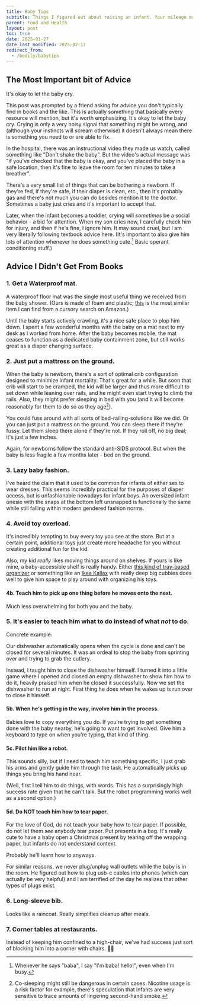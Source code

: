 ```yaml
---
title: Baby Tips
subtitle: Things I figured out about raising an infant. Your mileage may vary.
parent: Food and Health
layout: post
toc: true
date: 2025-01-27
date_last_modified: 2025-02-17
redirect_from:
  - /bodily/babytips
---
```


## The Most Important bit of Advice


It's okay to let the baby cry.

This post was prompted by a friend asking for advice you don't typically find in books and the like.
This is actually something that basically every resource will mention, but it's worth emphasizing.
It's okay to let the baby cry. 
Crying is only a very noisy signal that something might be wrong,
and (although your instincts will scream otherwise)
it doesn't always mean there is something you need to or are able to fix.

In the hospital, there was an instructional video they made us watch,
called something like "Don't shake the baby".
But the video's actual message was 
"if you've checked that the baby is okay, and you've placed the baby in a safe location,
then it's fine to leave the room for ten minutes to take a breather".

There's a very small list of things that can be bothering a newborn. If they're fed, if they're safe, if their diaper is clean, etc., then it's probably gas and there's not much you can do besides mention it to the doctor. Sometimes a baby just cries and it's important to accept that.

Later, when the infant becomes a toddler, crying will *sometimes* be a social behavior - a bid for attention.
When my son cries now, I carefully check him for injury, and then if he's fine, I ignore him.
It may sound cruel, but I am very literally following textbook advice here.
(It's important to also give him lots of attention whenever he does something cute.[^baba] Basic operant conditioning stuff.)

[^baba]: Whenever he says "baba", I say "I'm baba! hello!", even when I'm busy.


## Advice I Didn't Get From Books

### 1. Get a Waterproof mat.

A waterproof floor mat was the single most useful thing we received from the baby shower.  (Ours is made of foam and plastic; [this](https://www.amazon.com/Nuby-Reversible-Foldable-Lightweight-Storage/dp/B0BHXCTT7G) is the most similar item I can find from a cursory search on Amazon.) 

Until the baby starts actively crawling, it's a nice safe place to plop him down. I spent a few wonderful months with the baby on a mat next to my desk as I worked from home. After the baby becomes mobile, the mat ceases to function as a dedicated baby containment zone, but still works great as a diaper changing surface.


### 2. Just put a mattress on the ground. 

When the baby is newborn, there's a sort of optimal crib configuration designed to minimize infant mortality. That's great for a while. But soon that crib will start to be cramped, the kid will be larger and thus more difficult to set down while leaning over rails, and he might even start trying to climb the rails. Also, they might prefer sleeping in bed with you (and it will become reasonably for them to do so as they age[^smoking]).

[^smoking]: Co-sleeping might still be dangerous in certain cases. Nicotine usage is a risk factor for example, there's speculation that infants are very sensitive to trace amounts of lingering second-hand smoke. 

<!--
I've never slept in the same bed with the baby because I roll around in my sleep. That kind of thing.
All I really remember about the evidence was that (a) none of the risk factors applied for my wife and (b) one of the major risk factors was the mother being a smoker. For the latter, there was some speculation
-->

You could fuss around with all sorts of bed-railing-solutions like we did. Or you can just put a mattress on the ground. You can sleep there if they're fussy. Let them sleep there alone if they're not.
If they roll off, no big deal; it's just a few inches. 

Again, for newborns follow the standard anti-SIDS protocol. But when the baby is less fragile a few months later - bed on the ground.

### 3. Lazy baby fashion.

I've heard the claim that it used to be common for infants of either sex to wear dresses. This seems incredibly practical for the purposes of diaper access, but is unfashionable nowadays for infant boys. An oversized infant onesie with the snaps at the bottom left unsnapped is functionally the same while still falling within modern gendered fashion norms.

### 4. Avoid toy overload.

It's incredibly tempting to buy every toy you see at the store. But at a certain point, additional toys just create more headache for you without creating additional fun for the kid.

Also, my kid *really* likes moving things around on shelves. If yours is like mine, a baby-accessible shelf is really handy. Either [this kind of tray-based organizer](https://www.amazon.com/Humble-Crew-Supersized-Storage-Organizer/dp/B07CF7HWPL/?th=1) 
or something like an [Ikea Kallax](https://www.ikea.com/gb/en/cat/kallax-series-27534/) with really deep big cubbies
does well to give him space to play around with organizing his toys.

<!--
https://www.amazon.com/Humble-Crew-Supersized-Storage-Organizer/dp/B07CF7HWPL/

This is advice we're not currently following. 
-->

#### 4b. Teach him to pick up one thing before he moves onto the next.

Much less overwhelming for both you and the baby.


### 5. It's easier to teach him what to do instead of what *not* to do.

Concrete example: 

Our dishwasher automatically opens when the cycle is done and can't be closed for several minutes.
It was an ordeal to stop the baby from sprinting over and trying to grab the cutlery.

Instead, I taught him to close the dishwasher himself. 
I turned it into a little game where I opened and closed an empty dishwasher to show him how to do it, heavily praised him when he closed it successfully.
Now we set the dishwasher to run at night. First thing he does when he wakes up is run over to close it himself.

#### 5b. When he's getting in the way, involve him in the process.

Babies love to copy everything you do. If you're trying to get something done with the baby nearby, he's going to want to get involved.
Give him a keyboard to type on when you're typing, that kind of thing.

#### 5c. Pilot him like a robot.

This sounds silly, but if I need to teach him something specific, I just grab his arms and gently guide him through the task.
He automatically picks up things you bring his hand near.

(Well, first I tell him to do things, with words. This has a surprisingly high success rate given that he can't talk. But the robot programming works well as a second option.)


#### 5d. Do NOT teach him how to tear paper.

For the love of God, do not teach your baby how to tear paper. 
If possible, do not let them *see* anybody tear paper.
Put presents in a bag.
It's really cute to have a baby open a Christmas present by tearing off the wrapping paper, 
but infants do not understand context.

Probably he'll learn how to anyways.

For similar reasons, we never plug/unplug wall outlets while the baby is in the room. 
He figured out how to plug usb-c cables into phones (which can actually be very helpful)
and I am terrified of the day he realizes that other types of plugs exist.


### 6. Long-sleeve bib.

Looks like a raincoat. Really simplifies cleanup after meals.


### 7. Corner tables at restaurants.

Instead of keeping him confined to a high-chair, we've had success just sort of blocking him into a corner with chairs. 🤷‍♀️



<!--
Maybe something about MTHFR and how doctors say it doesn't matter,
but it's the most plausible hypothesis for our miscarriage maybe...

But that would require a deep-dive into the evidence instead of just an offhand mention.
-->